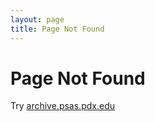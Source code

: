 ```yaml
---
layout: page
title: Page Not Found
---
```


# Page Not Found

<div id="archivepath">
  Try <a href="http://archive.psas.pdx.edu">archive.psas.pdx.edu</a>
</div>
<script>
    window.onload = function() {
        URL = new URL(window.location.href)
        insert = document.getElementById("archivepath");
        insert.innerHTML = 'Link might be <a href="http://archive.psas.pdx.edu'+URL.pathname+'">archive.psas.pdx.edu'+URL.pathname+'</a>';
    }
</script>
